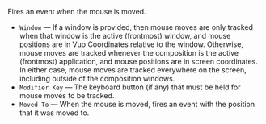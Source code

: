 Fires an event when the mouse is moved. 

   - `Window` — If a window is provided, then mouse moves are only tracked when that window is the active (frontmost) window, and mouse positions are in Vuo Coordinates relative to the window. Otherwise, mouse moves are tracked whenever the composition is the active (frontmost) application, and mouse positions are in screen coordinates. In either case, mouse moves are tracked everywhere on the screen, including outside of the composition windows.
   - `Modifier Key` — The keyboard button (if any) that must be held for mouse moves to be tracked. 
   - `Moved To` — When the mouse is moved, fires an event with the position that it was moved to. 
